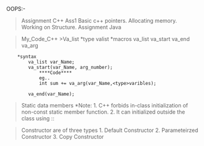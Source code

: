 OOPS:- 

>Assignment C++
  >Ass1
  	Basic c++ pointers.
  	Allocating memory.
  	Working on Structure.
>Assignment Java

>My_Code_C++
	>Va_list
		*type valist
		*macros
			va_list
			va_start
			va_end
			va_arg

		*syntax
			va_list var_Name;
			va_start(var_Name, arg_number);
				****Code****
				eg..
				int sum += va_arg(var_Name,<type>varibles);

			va_end(var_Name);

>Static data members
	*Note:
		1.	C++ forbids in-class initialization of non-const static member function.
		2. 	It can initialized outside the class using :: 

>Constructor are of three types
	1. Default Constructor
	2. Parameteirzed Constructor
	3. Copy Constructor
